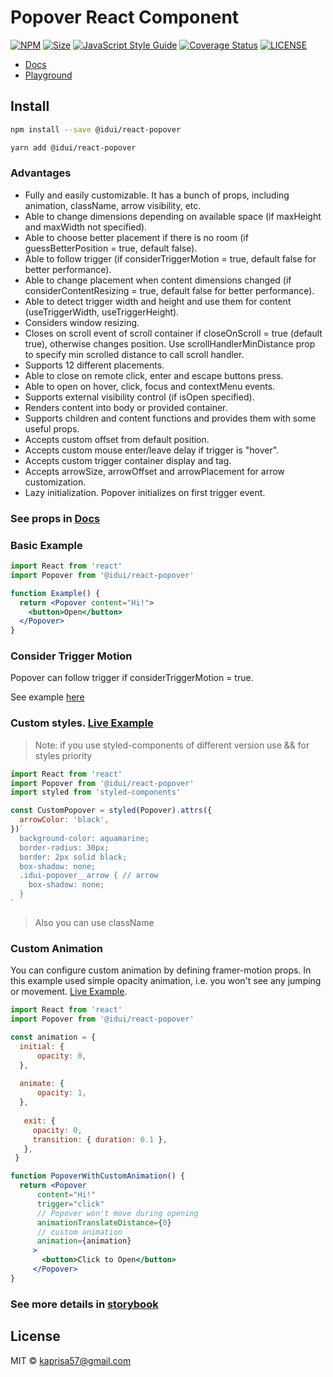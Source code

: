 # Popover React Component

[![NPM](https://img.shields.io/npm/v/@idui/react-popover.svg)](https://www.npmjs.com/package/@idui/react-popover/)
[![Size](https://img.shields.io/bundlephobia/min/@idui/react-popover)](https://www.npmjs.com/package/@idui/react-popover)
[![JavaScript Style Guide](https://img.shields.io/badge/code_style-standard-brightgreen.svg)](https://standardjs.com)
[![Coverage Status](https://coveralls.io/repos/github/id-ui/react-popover/badge.svg?branch=main)](https://coveralls.io/github/id-ui/react-popover?branch=main)
[![LICENSE](https://img.shields.io/github/license/id-ui/react-popover)](https://github.com/id-ui/react-popover/blob/main/LICENSE)

- [Docs](https://id-ui.github.io/react-popover/?path=/docs/popover--playground)
- [Playground](https://id-ui.github.io/react-popover/?path=/story/popover--playground)

## Install

```bash
npm install --save @idui/react-popover
```

```bash
yarn add @idui/react-popover
```

### Advantages
- Fully and easily customizable. It has a bunch of props, including animation, className, arrow visibility, etc.
- Able to change dimensions depending on available space (if maxHeight and maxWidth not specified).
- Able to choose better placement if there is no room (if guessBetterPosition = true, default false).
- Able to follow trigger (if considerTriggerMotion = true, default false for better performance).
- Able to change placement when content dimensions changed (if considerContentResizing = true, default false for better performance).
- Able to detect trigger width and height and use them for content (useTriggerWidth, useTriggerHeight).
- Considers window resizing.
- Closes on scroll event of scroll container if closeOnScroll = true (default true), otherwise changes position. Use scrollHandlerMinDistance prop to specify min scrolled distance to call scroll handler.
- Supports 12 different placements.
- Able to close on remote click, enter and escape buttons press.
- Able to open on hover, click, focus and contextMenu events. 
- Supports external visibility control (if isOpen specified).
- Renders content into body or provided container.
- Supports children and content functions and provides them with some useful props.
- Accepts custom offset from default position.
- Accepts custom mouse enter/leave delay if trigger is "hover".
- Accepts custom trigger container display and tag.
- Accepts arrowSize, arrowOffset and arrowPlacement for arrow customization.
- Lazy initialization. Popover initializes on first trigger event.


### See props in [Docs](https://id-ui.github.io/react-popover/?path=/docs/popover--playground)


### Basic Example

```jsx
import React from 'react'
import Popover from '@idui/react-popover'

function Example() {
  return <Popover content="Hi!">
    <button>Open</button>
  </Popover>
}
```

### Consider Trigger Motion
Popover can follow trigger if considerTriggerMotion = true.

See example [here](https://id-ui.github.io/react-popover/?path=/docs/popover--drag)


### Custom styles. [Live Example](https://id-ui.github.io/react-popover/?path=/docs/popover--styled-popover)

> Note: if you use styled-components of different version use && for styles priority

```jsx
import React from 'react'
import Popover from '@idui/react-popover'
import styled from 'styled-components'

const CustomPopover = styled(Popover).attrs({
  arrowColor: 'black',
})`
  background-color: aquamarine;
  border-radius: 30px;
  border: 2px solid black;
  box-shadow: none;
  .idui-popover__arrow { // arrow
    box-shadow: none;
  }
`
```

> Also you can use className

### Custom Animation
You can configure custom animation by defining framer-motion props. In this example used simple opacity animation, i.e. you won't see any jumping or movement. [Live Example](https://id-ui.github.io/react-popover/?path=/docs/popover--popover-with-custom-simple-animation).

```jsx
import React from 'react'
import Popover from '@idui/react-popover'

const animation = {
  initial: {
      opacity: 0,
  },
   
  animate: {
      opacity: 1,
  },
   
   exit: {
     opacity: 0,
     transition: { duration: 0.1 },
   },
 }

function PopoverWithCustomAnimation() {
  return <Popover
      content="Hi!"
      trigger="click"
      // Popover won't move during opening
      animationTranslateDistance={0}
      // custom animation
      animation={animation}
     >
       <button>Click to Open</button>
     </Popover>
}
```

### See more details in [storybook](https://id-ui.github.io/react-popover/?path=/docs/popover--playground)

## License

MIT © [kaprisa57@gmail.com](https://github.com/id-ui)